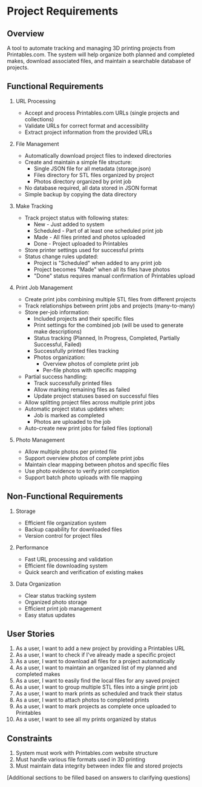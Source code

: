 # Project Requirements

## Overview

A tool to automate tracking and managing 3D printing projects from Printables.com. The system will help organize both planned and completed makes, download associated files, and maintain a searchable database of projects.

## Functional Requirements

1. URL Processing

   - Accept and process Printables.com URLs (single projects and collections)
   - Validate URLs for correct format and accessibility
   - Extract project information from the provided URLs

2. File Management

   - Automatically download project files to indexed directories
   - Create and maintain a simple file structure:
     - Single JSON file for all metadata (storage.json)
     - Files directory for STL files organized by project
     - Photos directory organized by print job
   - No database required, all data stored in JSON format
   - Simple backup by copying the data directory

3. Make Tracking

   - Track project status with following states:
     - New - Just added to system
     - Scheduled - Part of at least one scheduled print job
     - Made - All files printed and photos uploaded
     - Done - Project uploaded to Printables
   - Store printer settings used for successful prints
   - Status change rules updated:
     - Project is "Scheduled" when added to any print job
     - Project becomes "Made" when all its files have photos
     - "Done" status requires manual confirmation of Printables upload

4. Print Job Management

   - Create print jobs combining multiple STL files from different projects
   - Track relationships between print jobs and projects (many-to-many)
   - Store per-job information:
     - Included projects and their specific files
     - Print settings for the combined job (will be used to generate make descriptions)
     - Status tracking (Planned, In Progress, Completed, Partially Successful, Failed)
     - Successfully printed files tracking
     - Photos organization:
       - Overview photos of complete print job
       - Per-file photos with specific mapping
   - Partial success handling:
     - Track successfully printed files
     - Allow marking remaining files as failed
     - Update project statuses based on successful files
   - Allow splitting project files across multiple print jobs
   - Automatic project status updates when:
     - Job is marked as completed
     - Photos are uploaded to the job
   - Auto-create new print jobs for failed files (optional)

5. Photo Management
   - Allow multiple photos per printed file
   - Support overview photos of complete print jobs
   - Maintain clear mapping between photos and specific files
   - Use photo evidence to verify print completion
   - Support batch photo uploads with file mapping

## Non-Functional Requirements

1. Storage

   - Efficient file organization system
   - Backup capability for downloaded files
   - Version control for project files

2. Performance

   - Fast URL processing and validation
   - Efficient file downloading system
   - Quick search and verification of existing makes

3. Data Organization
   - Clear status tracking system
   - Organized photo storage
   - Efficient print job management
   - Easy status updates

## User Stories

1. As a user, I want to add a new project by providing a Printables URL
2. As a user, I want to check if I've already made a specific project
3. As a user, I want to download all files for a project automatically
4. As a user, I want to maintain an organized list of my planned and completed makes
5. As a user, I want to easily find the local files for any saved project
6. As a user, I want to group multiple STL files into a single print job
7. As a user, I want to mark prints as scheduled and track their status
8. As a user, I want to attach photos to completed prints
9. As a user, I want to mark projects as complete once uploaded to Printables
10. As a user, I want to see all my prints organized by status

## Constraints

1. System must work with Printables.com website structure
2. Must handle various file formats used in 3D printing
3. Must maintain data integrity between index file and stored projects

[Additional sections to be filled based on answers to clarifying questions]
